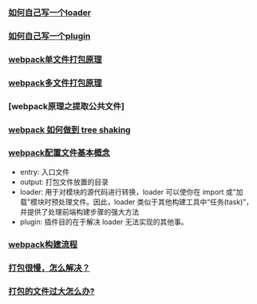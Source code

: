 ### [如何自己写一个loader](https://webpack.docschina.org/contribute/writing-a-loader/)

### [如何自己写一个plugin](https://webpack.docschina.org/contribute/writing-a-plugin/)

### [webpack单文件打包原理](https://juejin.im/post/5c94a2f36fb9a070fc623df4)

### [webpack多文件打包原理](https://github.com/happylindz/blog/issues/6)

### [webpack原理之提取公共文件]

### [webpack 如何做到 tree shaking](https://juejin.im/post/5bb8ef58f265da0a972e3434)

### [webpack配置文件基本概念](https://www.webpackjs.com/concepts/)

- entry: 入口文件
- output: 打包文件放置的目录
- loader: 用于对模块的源代码进行转换，loader 可以使你在 import 或"加载"模块时预处理文件。因此，loader 类似于其他构建工具中“任务(task)”，并提供了处理前端构建步骤的强大方法
- plugin: 插件目的在于解决 loader 无法实现的其他事。

### [webpack构建流程](https://juejin.im/post/5dcaa685f265da4d2375a162)

### [打包很慢，怎么解决？](https://juejin.im/entry/5c302140f265da611b587f99)

### [打包的文件过大怎么办?](https://juejin.im/post/5a9d17446fb9a028d374e733)